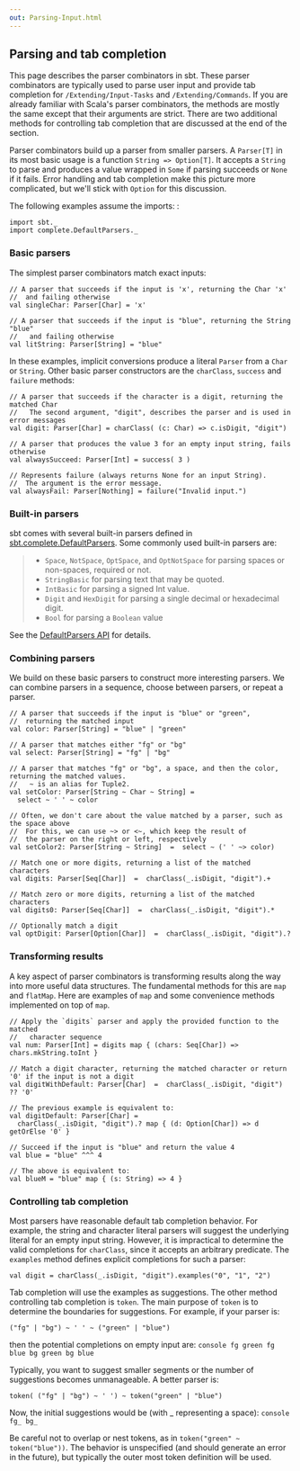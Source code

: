 ```yaml
---
out: Parsing-Input.html
---
```


Parsing and tab completion
--------------------------

This page describes the parser combinators in sbt. These parser
combinators are typically used to parse user input and provide tab
completion for `/Extending/Input-Tasks` and `/Extending/Commands`. If
you are already familiar with Scala's parser combinators, the methods
are mostly the same except that their arguments are strict. There are
two additional methods for controlling tab completion that are discussed
at the end of the section.

Parser combinators build up a parser from smaller parsers. A `Parser[T]`
in its most basic usage is a function `String => Option[T]`. It accepts
a `String` to parse and produces a value wrapped in `Some` if parsing
succeeds or `None` if it fails. Error handling and tab completion make
this picture more complicated, but we'll stick with `Option` for this
discussion.

The following examples assume the imports: :

    import sbt._
    import complete.DefaultParsers._

### Basic parsers

The simplest parser combinators match exact inputs:

    // A parser that succeeds if the input is 'x', returning the Char 'x'
    //  and failing otherwise
    val singleChar: Parser[Char] = 'x'

    // A parser that succeeds if the input is "blue", returning the String "blue"
    //   and failing otherwise
    val litString: Parser[String] = "blue"

In these examples, implicit conversions produce a literal `Parser` from
a `Char` or `String`. Other basic parser constructors are the
`charClass`, `success` and `failure` methods:

    // A parser that succeeds if the character is a digit, returning the matched Char 
    //   The second argument, "digit", describes the parser and is used in error messages
    val digit: Parser[Char] = charClass( (c: Char) => c.isDigit, "digit")

    // A parser that produces the value 3 for an empty input string, fails otherwise
    val alwaysSucceed: Parser[Int] = success( 3 )

    // Represents failure (always returns None for an input String).
    //  The argument is the error message.
    val alwaysFail: Parser[Nothing] = failure("Invalid input.")

### Built-in parsers

sbt comes with several built-in parsers defined in
[sbt.complete.DefaultParsers](../../api/sbt/complete/DefaultParsers\$.html).
Some commonly used built-in parsers are:

> -   `Space`, `NotSpace`, `OptSpace`, and `OptNotSpace` for parsing
>     spaces or non-spaces, required or not.
> -   `StringBasic` for parsing text that may be quoted.
> -   `IntBasic` for parsing a signed Int value.
> -   `Digit` and `HexDigit` for parsing a single decimal or hexadecimal
>     digit.
> -   `Bool` for parsing a `Boolean` value

See the
[DefaultParsers API](../../api/sbt/complete/DefaultParsers\$.html) for
details.

### Combining parsers

We build on these basic parsers to construct more interesting parsers.
We can combine parsers in a sequence, choose between parsers, or repeat
a parser.

    // A parser that succeeds if the input is "blue" or "green",
    //  returning the matched input
    val color: Parser[String] = "blue" | "green"

    // A parser that matches either "fg" or "bg"
    val select: Parser[String] = "fg" | "bg"

    // A parser that matches "fg" or "bg", a space, and then the color, returning the matched values.
    //   ~ is an alias for Tuple2.
    val setColor: Parser[String ~ Char ~ String] =
      select ~ ' ' ~ color

    // Often, we don't care about the value matched by a parser, such as the space above
    //  For this, we can use ~> or <~, which keep the result of
    //  the parser on the right or left, respectively
    val setColor2: Parser[String ~ String]  =  select ~ (' ' ~> color)

    // Match one or more digits, returning a list of the matched characters
    val digits: Parser[Seq[Char]]  =  charClass(_.isDigit, "digit").+

    // Match zero or more digits, returning a list of the matched characters
    val digits0: Parser[Seq[Char]]  =  charClass(_.isDigit, "digit").*

    // Optionally match a digit
    val optDigit: Parser[Option[Char]]  =  charClass(_.isDigit, "digit").?

### Transforming results

A key aspect of parser combinators is transforming results along the way
into more useful data structures. The fundamental methods for this are
`map` and `flatMap`. Here are examples of `map` and some convenience
methods implemented on top of `map`.

    // Apply the `digits` parser and apply the provided function to the matched
    //   character sequence
    val num: Parser[Int] = digits map { (chars: Seq[Char]) => chars.mkString.toInt }

    // Match a digit character, returning the matched character or return '0' if the input is not a digit
    val digitWithDefault: Parser[Char]  =  charClass(_.isDigit, "digit") ?? '0'

    // The previous example is equivalent to:
    val digitDefault: Parser[Char] =
      charClass(_.isDigit, "digit").? map { (d: Option[Char]) => d getOrElse '0' }

    // Succeed if the input is "blue" and return the value 4
    val blue = "blue" ^^^ 4

    // The above is equivalent to:
    val blueM = "blue" map { (s: String) => 4 }

### Controlling tab completion

Most parsers have reasonable default tab completion behavior. For
example, the string and character literal parsers will suggest the
underlying literal for an empty input string. However, it is impractical
to determine the valid completions for `charClass`, since it accepts an
arbitrary predicate. The `examples` method defines explicit completions
for such a parser:

    val digit = charClass(_.isDigit, "digit").examples("0", "1", "2")

Tab completion will use the examples as suggestions. The other method
controlling tab completion is `token`. The main purpose of `token` is to
determine the boundaries for suggestions. For example, if your parser
is:

    ("fg" | "bg") ~ ' ' ~ ("green" | "blue")

then the potential completions on empty input are:
`console fg green fg blue bg green bg blue`

Typically, you want to suggest smaller segments or the number of
suggestions becomes unmanageable. A better parser is:

    token( ("fg" | "bg") ~ ' ') ~ token("green" | "blue")

Now, the initial suggestions would be (with \_ representing a space):
`console fg_ bg_`

Be careful not to overlap or nest tokens, as in
`token("green" ~ token("blue"))`. The behavior is unspecified (and
should generate an error in the future), but typically the outer most
token definition will be used.

